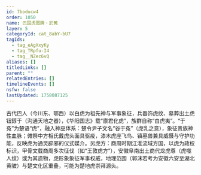 ```yaml
---
id: 7boducw4
order: 1050
name: 巴国虎图腾・於菟
layer: 5
categoryId: cat_8abY-bU7
tagIds:
  - tag_eAgXxyKy
  - tag_TRpfu-I4
  - tag__NZec6vQ
aliases: []
titledLinks: []
parent: ""
relatedEntries: []
timelineEvents: []
nsfw: false
lastUpdated: 1758087125
---
```


古代巴人（今川东、鄂西）以白虎为祖先神与军事象征，兵器饰虎纹、墓葬出土虎钮錞于（沟通天地之器），《华阳国志》载“廪君化虎”，族群自称“白虎夷”。“于菟”为楚语“虎”，融入神巫体系：楚令尹子文名“谷于菟”（虎乳之意），象征贵族神性血脉；傩祭中方相氏戴虎头面具驱疫，漆木虎座飞鸟、镇墓兽兼具威慑与守护功能，反映虎为通灵辟邪的仪式媒介。另虎方：商周时期江淮流域方国，以虎为政权标识，甲骨文载商周多次征伐（如“王敦虎方”），安徽阜南出土商代龙虎尊（虎噬人纹）或为其遗物，虎形象象征军事权威，地理范围（郭沫若考为安徽六安至湖北黄陂）与楚文化区重叠，可能为楚地虎崇拜源头。
